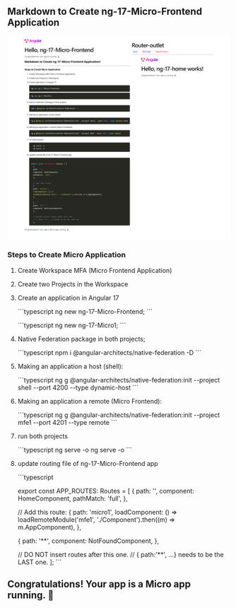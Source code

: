 
## Markdown to Create ng-17-Micro-Frontend Application

![Working Project](ng-17-Micro-Frontend/src/assets/images/Ng17MicroFrontend.png)

### Steps to Create Micro Application

1. Create Workspace MFA (Micro Frontend Application)

2. Create two Projects in the Workspace

3. Create an application in Angular 17

    \`\`\`typescript
    ng new ng-17-Micro-Frontend;
    \`\`\`

    \`\`\`typescript
    ng new ng-17-Micro1;
    \`\`\`

4. Native Federation package in both projects;

    \`\`\`typescript
    npm i @angular-architects/native-federation -D
    \`\`\`

5. Making an application a host (shell):

    \`\`\`typescript
    ng g @angular-architects/native-federation:init --project shell --port 4200 --type dynamic-host
    \`\`\`

6. Making an application a remote (Micro Frontend):

    \`\`\`typescript
    ng g @angular-architects/native-federation:init --project mfe1 --port 4201 --type remote
    \`\`\`

7. run both projects

    \`\`\`typescript
      ng serve -o
      ng serve -o
    \`\`\`

8. update routing file of ng-17-Micro-Frontend app

    \`\`\`typescript

    export const APP_ROUTES: Routes = [
      {
      path: '',
      component: HomeComponent,
      pathMatch: 'full',
      },

      // Add this route:
      {
      path: 'micro1',
      loadComponent: () =>
      loadRemoteModule('mfe1', './Component').then((m) => m.AppComponent),
      },

      {
      path: '**',
      component: NotFoundComponent,
      },

      // DO NOT insert routes after this one.
      // { path:'**', ...} needs to be the LAST one.
      ];
    \`\`\`

## Congratulations! Your app is a Micro app running. 🎉
